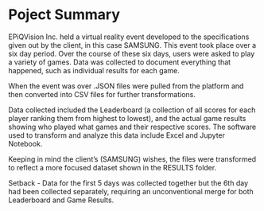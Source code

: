 <h1>Poject Summary</h1>
<p>
EPiQVision Inc. held a virtual reality event developed to the specifications given out by the client, in this case SAMSUNG. 
This event took place over a six day period. Over the course of these six days, users were asked to play a variety of games. 
Data was collected to document everything that happened, such as individual results for each game.
</p>
<p>
When the event was over .JSON files were pulled from the platform and then converted into CSV files for further transformations. 
</p>
<p>
Data collected included the Leaderboard (a collection of all scores for each player ranking them from highest to lowest), 
and the actual game results showing who played what games and their respective scores. The software used to transform and analyze this data include Excel and Jupyter Notebook. 
</p>
<p>
Keeping in mind the client’s (SAMSUNG) wishes, the files were transformed to reflect a more focused dataset shown in the RESULTS folder. 
</p>
<p>
Setback - Data for the first 5 days was collected together but the 6th day had been collected separately, requiring an unconventional merge for both Leaderboard and Game Results.
</p>
